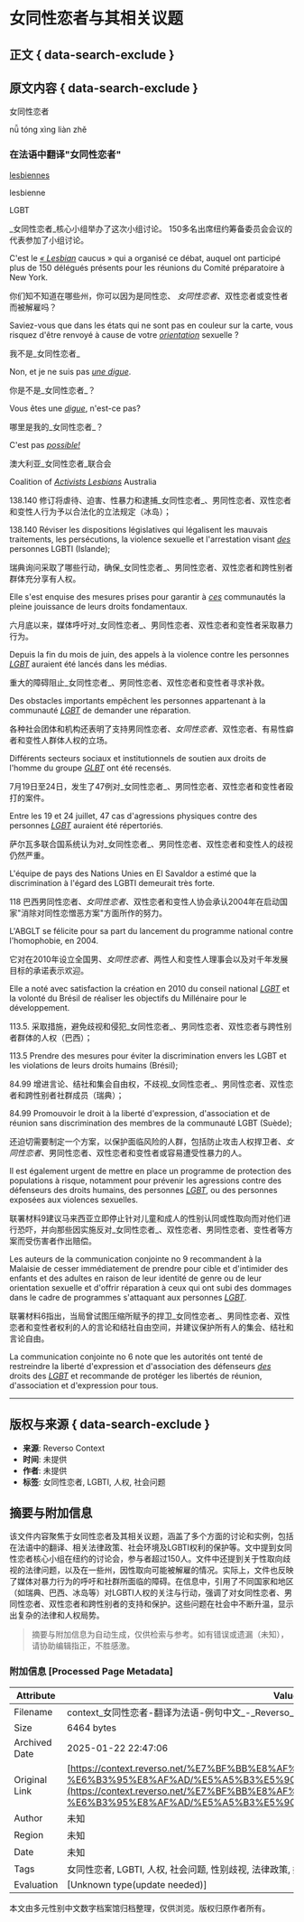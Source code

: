 # 女同性恋者与其相关议题

## 正文 { data-search-exclude }


## 原文内容 { data-search-exclude }

女同性恋者

nǚ tóng xìng liàn zhě

### 在法语中翻译"女同性恋者"

[lesbiennes](/翻译/法语-中文/lesbiennes)

lesbienne

LGBT

_女同性恋者_核心小组举办了这次小组讨论。 150多名出席纽约筹备委员会会议的代表参加了小组讨论。

C'est le [_« Lesbian_](/翻译/法语-中文/Lesbian) caucus » qui a organisé ce débat, auquel ont participé plus de 150 délégués présents pour les réunions du Comité préparatoire à New York.

你们知不知道在哪些州，你可以因为是同性恋、 _女同性恋者_、双性恋者或变性者而被解雇吗？

Saviez-vous que dans les états qui ne sont pas en couleur sur la carte, vous risquez d'être renvoyé à cause de votre [_orientation_](/翻译/法语-中文/orientation) sexuelle ?

我不是_女同性恋者_

Non, et je ne suis pas [_une digue_](/翻译/法语-中文/une+digue).

你是不是_女同性恋者_？

Vous êtes une [_digue_](/翻译/法语-中文/digue), n'est-ce pas?

哪里是我的_女同性恋者_？

C'est pas [_possible!_](/翻译/法语-中文/possible)

澳大利亚_女同性恋者_联合会

Coalition of [_Activists Lesbians_](/翻译/法语-中文/Activists+Lesbians) Australia

138.140 修订将虐待、迫害、性暴力和逮捕_女同性恋者_、男同性恋者、双性恋者和变性人行为予以合法化的立法规定（冰岛）；

138.140 Réviser les dispositions législatives qui légalisent les mauvais traitements, les persécutions, la violence sexuelle et l'arrestation visant [_des_](/翻译/法语-中文/des) personnes LGBTI (Islande);

瑞典询问采取了哪些行动，确保_女同性恋者_、男同性恋者、双性恋者和跨性别者群体充分享有人权。

Elle s'est enquise des mesures prises pour garantir à [_ces_](/翻译/法语-中文/ces) communautés la pleine jouissance de leurs droits fondamentaux.

六月底以来，媒体呼吁对_女同性恋者_、男同性恋者、双性恋者和变性者采取暴力行为。

Depuis la fin du mois de juin, des appels à la violence contre les personnes [_LGBT_](/翻译/法语-中文/LGBT) auraient été lancés dans les médias.

重大的障碍阻止_女同性恋者_、男同性恋者、双性恋者和变性者寻求补救。

Des obstacles importants empêchent les personnes appartenant à la communauté [_LGBT_](/翻译/法语-中文/LGBT) de demander une réparation.

各种社会团体和机构还表明了支持男同性恋者、_女同性恋者_、双性恋者、有易性癖者和变性人群体人权的立场。

Différents secteurs sociaux et institutionnels de soutien aux droits de l'homme du groupe [_GLBT_](/翻译/法语-中文/GLBT) ont été recensés.

7月19日至24日，发生了47例对_女同性恋者_、男同性恋者、双性恋者和变性者殴打的案件。

Entre les 19 et 24 juillet, 47 cas d'agressions physiques contre des personnes [_LGBT_](/翻译/法语-中文/LGBT) auraient été répertoriés.

萨尔瓦多联合国系统认为对_女同性恋者_、男同性恋者、双性恋者和变性人的歧视仍然严重。

L'équipe de pays des Nations Unies en El Savaldor a estimé que la discrimination à l'égard des LGBTI demeurait très forte.

118 巴西男同性恋者、_女同性恋者_、双性恋者和变性人协会承认2004年在启动国家"消除对同性恋憎恶方案"方面所作的努力。

L'ABGLT se félicite pour sa part du lancement du programme national contre l'homophobie, en 2004.

它对在2010年设立全国男、_女同性恋者_、两性人和变性人理事会以及对千年发展目标的承诺表示欢迎。

Elle a noté avec satisfaction la création en 2010 du conseil national [_LGBT_](/翻译/法语-中文/LGBT) et la volonté du Brésil de réaliser les objectifs du Millénaire pour le développement.

113.5. 采取措施，避免歧视和侵犯_女同性恋者_、男同性恋者、双性恋者与跨性别者群体的人权（巴西）；

113.5 Prendre des mesures pour éviter la discrimination envers les LGBT et les violations de leurs droits humains (Brésil);

84.99 增进言论、结社和集会自由权，不歧视_女同性恋者_、男同性恋者、双性恋者和跨性别者社群成员（瑞典）；

84.99 Promouvoir le droit à la liberté d'expression, d'association et de réunion sans discrimination des membres de la communauté LGBT (Suède);

还迫切需要制定一个方案，以保护面临风险的人群，包括防止攻击人权捍卫者、_女同性恋者_、男同性恋者、双性恋者和变性者或容易遭受性暴力的人。

Il est également urgent de mettre en place un programme de protection des populations à risque, notamment pour prévenir les agressions contre des défenseurs des droits humains, des personnes [_LGBT_](/翻译/法语-中文/LGBT), ou des personnes exposées aux violences sexuelles.

联署材料9建议马来西亚立即停止针对儿童和成人的性别认同或性取向而对他们进行恐吓，并向那些因实施反对_女同性恋者_、双性恋者、男同性恋者、变性者等方案而受伤害者作出赔偿。

Les auteurs de la communication conjointe no 9 recommandent à la Malaisie de cesser immédiatement de prendre pour cible et d'intimider des enfants et des adultes en raison de leur identité de genre ou de leur orientation sexuelle et d'offrir réparation à ceux qui ont subi des dommages dans le cadre de programmes s'attaquant aux personnes [_LGBT_](/翻译/法语-中文/LGBT).

联署材料6指出，当局曾试图压缩所赋予的捍卫_女同性恋者_、男同性恋者、双性恋者和变性者权利的人的言论和结社自由空间，并建议保护所有人的集会、结社和言论自由。

La communication conjointe no 6 note que les autorités ont tenté de restreindre la liberté d'expression et d'association des défenseurs [_des_](/翻译/法语-中文/des) droits des [_LGBT_](/翻译/法语-中文/LGBT) et recommande de protéger les libertés de réunion, d'association et d'expression pour tous.

---

## 版权与来源 { data-search-exclude }

- **来源**: Reverso Context
- **时间**: 未提供
- **作者**: 未提供
- **标签**: 女同性恋者, LGBTI, 人权, 社会问题
<!-- tcd_original_link https://context.reverso.net/%E7%BF%BB%E8%AF%91/%E4%B8%AD%E6%96%87-%E6%B3%95%E8%AF%AD/%E5%A5%B3%E5%90%8C%E6%80%A7%E6%81%8B%E8%80%85 -->


## 摘要与附加信息

<!-- tcd_abstract -->
该文件内容聚焦于女同性恋者及其相关议题，涵盖了多个方面的讨论和实例，包括在法语中的翻译、相关法律政策、社会环境及LGBTI权利的保护等。文中提到女同性恋者核心小组在纽约的讨论会，参与者超过150人。文件中还提到关于性取向歧视的法律问题，以及在一些州，因性取向可能被解雇的情况。实际上，文件也反映了媒体对暴力行为的呼吁和社群所面临的障碍。在信息中，引用了不同国家和地区（如瑞典、巴西、冰岛等）对LGBTI人权的关注与行动，强调了对女同性恋者、男同性恋者、双性恋者和跨性别者的支持和保护。这些问题在社会中不断升温，显示出复杂的法律和人权局势。
<!-- tcd_abstract_end -->

> 摘要与附加信息为自动生成，仅供检索与参考。如有错误或遗漏（未知），请协助编辑指正，不胜感激。

### 附加信息 [Processed Page Metadata]

| Attribute       | Value                                  |
|-----------------|----------------------------------------|
| Filename        | context_女同性恋者-翻译为法语-例句中文_-_Reverso_Context.md                             |
| Size            | 6464 bytes                           |
| Archived Date   | 2025-01-22 22:47:06                             |
| Original Link   | [https://context.reverso.net/%E7%BF%BB%E8%AF%91/%E4%B8%AD%E6%96%87-%E6%B3%95%E8%AF%AD/%E5%A5%B3%E5%90%8C%E6%80%A7%E6%81%8B%E8%80%85](https://context.reverso.net/%E7%BF%BB%E8%AF%91/%E4%B8%AD%E6%96%87-%E6%B3%95%E8%AF%AD/%E5%A5%B3%E5%90%8C%E6%80%A7%E6%81%8B%E8%80%85)                       |
| Author          | 未知                               |
| Region          | 未知                               |
| Date            | 未知                                 |
| Tags            | 女同性恋者, LGBTI, 人权, 社会问题, 性别歧视, 法律政策, 媒体报道, 社群支持, 国际关注, 保护措施                                 |
| Evaluation            | [Unknown type(update needed)]                                 |
<!-- tcd_table_end -->

本文由多元性别中文数字档案馆归档整理，仅供浏览。版权归原作者所有。
